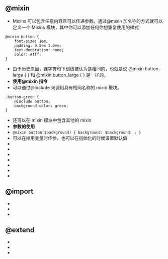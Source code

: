 <!--
 * @Author: your name
 * @Date: 2021-07-07 22:52:57
 * @LastEditTime: 2021-07-07 23:06:44
 * @LastEditors: Please set LastEditors
 * @Description: In User Settings Edit
 * @FilePath: \notes\study notes\css-study\sass-@.md
-->

## @mixin

-   Mixins 可以包含任意内容且可以传递参数。通过@mixin 加名称的方式就可以定义一个 Mixins 模块，其中你可以添加任何你想重复使用的样式

```
@mixin button {
    font-size: 1em;
    padding: 0.5em 1.0em;
    text-decoration: none;
    color: #fff;
}
```

-   由于历史原因，连字符和下划线被认为是相同的，也就是说 @mixin button-large { } 和 @mixin button_large { } 是一样的。
-   **使用@mixin 指令**
-   可以通过@include 来调用具有相同名称的 mixin 模块。

```
.button-green {
    @include button;
    background-color: green;
}
```

-   还可以在 mixin 模块中包含其他的 mixin
-   **参数的使用**
-   `@mixin button($background) { background: $background: ; }`
-   可以在掉用变量时传参，也可以在初始化的时候设置默认值
-
-
-
-
-
-
-

## @import

-
-
-

## @extend

-
-
-
